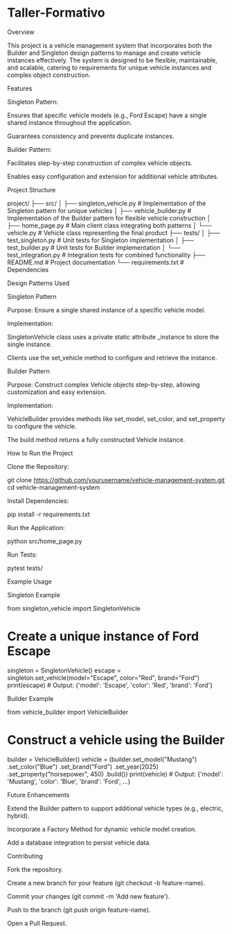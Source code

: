 # Taller-Formativo

Overview

This project is a vehicle management system that incorporates both the Builder and Singleton design patterns to manage and create vehicle instances effectively. The system is designed to be flexible, maintainable, and scalable, catering to requirements for unique vehicle instances and complex object construction.

Features

Singleton Pattern:

Ensures that specific vehicle models (e.g., Ford Escape) have a single shared instance throughout the application.

Guarantees consistency and prevents duplicate instances.

Builder Pattern:

Facilitates step-by-step construction of complex vehicle objects.

Enables easy configuration and extension for additional vehicle attributes.

Project Structure

project/
├── src/
│   ├── singleton_vehicle.py       # Implementation of the Singleton pattern for unique vehicles
│   ├── vehicle_builder.py        # Implementation of the Builder pattern for flexible vehicle construction
│   ├── home_page.py              # Main client class integrating both patterns
│   └── vehicle.py                # Vehicle class representing the final product
├── tests/
│   ├── test_singleton.py         # Unit tests for Singleton implementation
│   ├── test_builder.py           # Unit tests for Builder implementation
│   └── test_integration.py       # Integration tests for combined functionality
├── README.md                     # Project documentation
└── requirements.txt              # Dependencies

Design Patterns Used

Singleton Pattern

Purpose: Ensure a single shared instance of a specific vehicle model.

Implementation:

SingletonVehicle class uses a private static attribute _instance to store the single instance.

Clients use the set_vehicle method to configure and retrieve the instance.

Builder Pattern

Purpose: Construct complex Vehicle objects step-by-step, allowing customization and easy extension.

Implementation:

VehicleBuilder provides methods like set_model, set_color, and set_property to configure the vehicle.

The build method returns a fully constructed Vehicle instance.

How to Run the Project

Clone the Repository:

git clone https://github.com/yourusername/vehicle-management-system.git
cd vehicle-management-system

Install Dependencies:

pip install -r requirements.txt

Run the Application:

python src/home_page.py

Run Tests:

pytest tests/

Example Usage

Singleton Example

from singleton_vehicle import SingletonVehicle

# Create a unique instance of Ford Escape
singleton = SingletonVehicle()
escape = singleton.set_vehicle(model="Escape", color="Red", brand="Ford")
print(escape)  # Output: {'model': 'Escape', 'color': 'Red', 'brand': 'Ford'}

Builder Example

from vehicle_builder import VehicleBuilder

# Construct a vehicle using the Builder
builder = VehicleBuilder()
vehicle = (builder.set_model("Mustang")
                .set_color("Blue")
                .set_brand("Ford")
                .set_year(2025)
                .set_property("horsepower", 450)
                .build())
print(vehicle)  # Output: {'model': 'Mustang', 'color': 'Blue', 'brand': 'Ford', ...}

Future Enhancements

Extend the Builder pattern to support additional vehicle types (e.g., electric, hybrid).

Incorporate a Factory Method for dynamic vehicle model creation.

Add a database integration to persist vehicle data.

Contributing

Fork the repository.

Create a new branch for your feature (git checkout -b feature-name).

Commit your changes (git commit -m 'Add new feature').

Push to the branch (git push origin feature-name).

Open a Pull Request.

